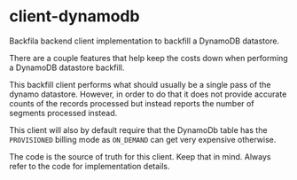# client-dynamodb

Backfila backend client implementation to backfill a DynamoDB datastore.

There are a couple features that help keep the costs down when performing a DynamoDB datastore backfill.

This backfill client performs what should usually be a single pass of the dynamo datastore. However, in order
to do that it does not provide accurate counts of the records processed but instead reports the number of segments
processed instead.

This client will also by default require that the DynamoDb table has the `PROVISIONED` billing mode as `ON_DEMAND` can
get very expensive otherwise.

The code is the source of truth for this client. Keep that in mind. Always refer to the code for implementation details.

